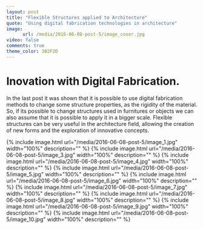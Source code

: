 ```yaml
---
layout: post
title: "Flexible Structures applied to Architecture"
quote: "Using digital fabrication technologies in architecture"
image:
      url: /media/2016-06-08-post-5/image_cover.jpg
video: false
comments: true
theme_color: 302F2D
---
```

# Inovation with Digital Fabrication.

In the last post it was shown that it is possible to use digital fabrication methods to change some structure properties, as the rigidity of the material. So, if its possible to change structures used in furnitures or objects we can also assume that it is possible to apply it in a bigger scale. Flexible structures can be very useful in the architecture field, allowing the creation of new forms and the exploration of innovative concepts.  

{% include image.html url="/media/2016-06-08-post-5/image_1.jpg" width="100%" description="" %}
{% include image.html url="/media/2016-06-08-post-5/image_3.jpg" width="100%" description="" %}
{% include image.html url="/media/2016-06-08-post-5/image_4.jpg" width="100%" description="" %}
{% include image.html url="/media/2016-06-08-post-5/image_5.jpg" width="100%" description="" %}
{% include image.html url="/media/2016-06-08-post-5/image_6.jpg" width="100%" description="" %}
{% include image.html url="/media/2016-06-08-post-5/image_7.jpg" width="100%" description="" %}
{% include image.html url="/media/2016-06-08-post-5/image_8.jpg" width="100%" description="" %}
{% include image.html url="/media/2016-06-08-post-5/image_9.jpg" width="100%" description="" %}
{% include image.html url="/media/2016-06-08-post-5/image_10.jpg" width="100%" description="" %}
